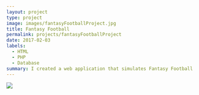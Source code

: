 ```yaml
---
layout: project
type: project
image: images/fantasyFootballProject.jpg
title: Fantasy Football
permalink: projects/fantasyFootballProject
date: 2017-02-03
labels:
  - HTML
  - PHP
  - Database
summary: I created a web application that simulates Fantasy Football
---
```

<img class="ui medium right floated rounded image" src="/images/fantasyFootball.jpg">
